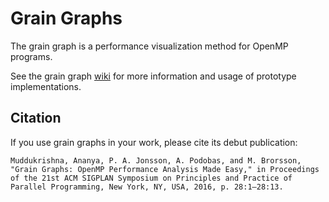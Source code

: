 # Grain Graphs

The grain graph is a performance visualization method for OpenMP programs.

See the grain graph [wiki](https://github.com/anamud/grain-graphs/wiki) for more information and usage of prototype implementations.

## Citation

If you use grain graphs in your work, please cite its debut publication:

    Muddukrishna, Ananya, P. A. Jonsson, A. Podobas, and M. Brorsson, "Grain Graphs: OpenMP Performance Analysis Made Easy," in Proceedings of the 21st ACM SIGPLAN Symposium on Principles and Practice of Parallel Programming, New York, NY, USA, 2016, p. 28:1–28:13.
